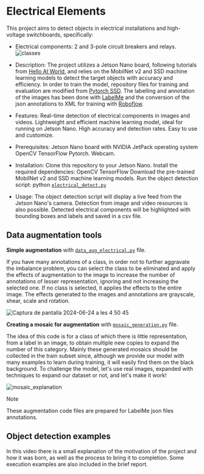 
# Electrical Elements
This project aims to detect objects in electrical installations and high-voltage switchboards, specifically:

* Electrical components: 2 and 3-pole circuit breakers and relays.
![classes](https://github.com/XaVaMi/Object-Detection-Electrical-Elements/assets/173626888/991b5212-f5de-472a-899b-36f28bbd6af4)

* Description:
The project utilizes a Jetson Nano board, following tutorials from [Hello AI World](https://github.com/dusty-nv/jetson-inference), and relies on the MobilNet v2 and SSD machine learning models to detect the target objects with accuracy and efficiency. In order to train the model, repository files for training and evaluation are modified from [Pytorch SSD](https://github.com/qfgaohao/pytorch-ssd). The labelling and annotation of the images has been done with [LabelMe](https://github.com/labelmeai/labelme) and the conversion of the json annotations to XML for training with [Roboflow](https://roboflow.com/convert/labelbox-json-to-pascal-voc-xml).

* Features:
Real-time detection of electrical components in images and videos.
Lightweight and efficient machine learning model, ideal for running on Jetson Nano.
High accuracy and detection rates.
Easy to use and customize.

* Prerequisites:
Jetson Nano board with
NVIDIA JetPack operating system
OpenCV
TensorFlow
Pytorch. Webcam.

* Installation:
Clone this repository to your Jetson Nano.
Install the required dependencies:
OpenCV
TensorFlow
Download the pre-trained MobilNet v2 and SSD machine learning models.
Run the object detection script: python [`electrical_detect.py`]()

* Usage:
The object detection script will display a live feed from the Jetson Nano's camera.
Detection from image and video resources is also possible.
Detected electrical components will be highlighted with bounding boxes and labels and saved in a csv file.

## Data augmentation tools
**Simple augmentation** with
[`data_aug_electrical.py`](https://github.com/XaVaMi/Object-Detection-Electrical-Elements/blob/main/Data%20augmentation%20tools/data_aug_electrical.py) file. 

If you have many annotations of a class, in order not to further aggravate the imbalance problem, you can select the class to be eliminated and apply the effects of augmentation to the image to increase the number of annotations of lesser representation, ignoring and not increasing the selected one. If no class is selected, it applies the effects to the entire image. The effects generated to the images and annotations are grayscale, shear, scale and rotation.

![Captura de pantalla 2024-06-24 a les 4 50 45](https://github.com/XaVaMi/Object-Detection-Electrical-Elements/assets/173626888/7c12a6bf-ed1d-41a8-bd62-a67846f3de6c)



**Creating a mosaic for augmentation** with 
[`mosaic_generation.py`](https://github.com/XaVaMi/Object-Detection-Electrical-Elements/blob/main/Data%20augmentation%20tools/mosaic_generation.py) file. 

The idea of ​​this code is for a class of which there is little representation, from a label in an image, to obtain multiple new copies to expand the number of this category. Mainly these generated mosaics should be collected in the train subset since, although we provide our model with many examples to learn during training, it will easily find them on the black background. To challenge the model, let's use real images, expanded with techniques to expand our dataset or not, and let's make it work!

![mosaic_explanation](https://github.com/XaVaMi/Object-Detection-Electrical-Elements/assets/173626888/a2795105-a41f-44d6-be4d-efdb34a8be3a)

> [!NOTE]
> These augmentation code files are prepared for LabelMe json files annotations.

## Object detection examples
In this video there is a small explanation of the motivation of the project and how it was born, as well as the process to bring it to completion. Some execution examples are also included in the brief report.

